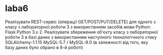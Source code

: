 # laba6Реалізувати REST-сервіс (операції GET/POST/PUT/DELETE) для одного з класу з лабораторної роботи 3 з використанням засобів мови Python:FlaskPython 3.x2. Реалізувати збереження об'єкту класу з лабораторної роботи 3 в базі даних з використанням наступного технологічного стеку SQLAlchemy-1.1.15MySQL-5.7 / MySQL-8.0 (в залежності від того, яку базу даних було обрано в 8-й роботі)